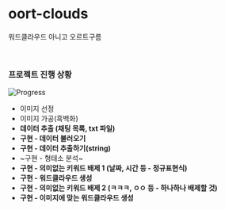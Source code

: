 # oort-clouds
워드클라우드 아니고 오르트구름

</br>

### 프로젝트 진행 상황
![Progress](https://progress-bar.dev/80/?title=Data-capture&width=400&color=1BC8Bf)
* 이미지 선정
* 이미지 가공(흑백화)
* **데이터 추출 (채팅 목록, txt 파일)**
* **구현 - 데이터 불러오기**
* **구현 - 데이터 추출하기(string)**
* ~구현 - 형태소 분석~
* **구현 - 의미없는 키워드 배제 1 (날짜, 시간 등 - 정규표현식)**
* **구현 - 워드클라우드 생성**
* **구현 - 의미없는 키워드 배제 2 (ㅋㅋㅋ, ㅇㅇ 등 - 하나하나 배제할 것)**
* **구현 - 이미지에 맞는 워드클라우드 생성**
